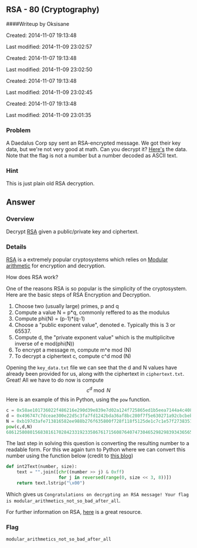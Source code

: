 ## RSA - 80 (Cryptography) ##
####Writeup by Oksisane

Created: 2014-11-07 19:13:48

Last modified: 2014-11-09 23:02:57


Created: 2014-11-07 19:13:48

Last modified: 2014-11-09 23:02:50


Created: 2014-11-07 19:13:48

Last modified: 2014-11-09 23:02:45


Created: 2014-11-07 19:13:48

Last modified: 2014-11-09 23:01:35


### Problem ###

A Daedalus Corp spy sent an RSA-encrypted message. We got their key data, but we're not very good at math. Can you decrypt it? [Here's](https://picoctf.com/problem-static/crypto/RSA/handout.tgz) the data. Note that the flag is not a number but a number decoded as ASCII text.

### Hint ###

This is just plain old RSA decryption.

## Answer ##

### Overview ###

Decrypt <a href="http://en.wikipedia.org/wiki/RSA_(cryptosystem)">RSA</a> given a public/private key and ciphertext.

### Details ###

 <a href="http://en.wikipedia.org/wiki/RSA_(cryptosystem)">RSA</a> is a extremely popular cryptosystems which relies on [Modular arithmetic](http://en.wikipedia.org/wiki/Modular_arithmetic) for encryption and decryption.

How does RSA work?


One of the reasons RSA is so popular is the simplicity of the cryptosystem. Here are the basic steps of RSA Encryption and Decryption.

1. Choose two (usually large) primes, p and q
2. Compute a value N = p*q, commonly reffered to as the modulus
3. Compute phi(N) = (p-1)*(q-1)
3. Choose a "public exponent value", denoted e. Typically this is 3 or 65537.
4. Compute d, the "private exponent value" which is the multiplicitve inverse of e mod(phi(N))
5. To encrypt a message m, compute m^e mod (N)
6. To decrypt a ciphertext c, compute c^d mod (N)

Opening the `key_data.txt` file we can see that the d and N values have already been provided for us, along with the ciphertext in `ciphertext.txt`. Great! All we have to do now is compute
$$
c^d \bmod N
$$
Here is an example of this in Python, using the `pow` function.
```python
c = 0x58ae101736022f486216e290d39e839e7d02a124f725865ed1b5eea7144a4c40828bd4d14dcea967561477a516ce338f293ca86efc72a272c332c5468ef43ed5d8062152aae9484a50051d71943cf4c3249d8c4b2f6c39680cc75e58125359edd2544e89f54d2e5cbed06bb3ed61e5ca7643ebb7fa04638aa0a0f23955e5b5d9
d = 0x496747c7dceae300e22d5c3fa7fd1242bda36af8bc280f7f5e630271a92cbcbeb7ae04132a00d5fc379274cbce8c353faa891b40d087d7a4559e829e513c97467345adca3aa66550a68889cf930ecdfde706445b3f110c0cb4a81ca66f8630ed003feea59a51dc1d18a7f6301f2817cb53b1fb58b2a5ad163e9f1f9fe463b901
N = 0xb197d3afe713816582ee988b276f635800f728f118f5125de1c7c1e57f2738351de8ac643c118a5480f867b6d8756021911818e470952bd0a5262ed86b4fc4c2b7962cd197a8bd8d8ae3f821ad712a42285db67c85983581c4c39f80dbb21bf700dbd2ae9709f7e307769b5c0e624b661441c1ddb62ef1fe7684bbe61d8a19e7
pow(c,d,N)
6861258080156838161702842331923358676171560876407473046529829839343656597465212914039681453600936115970901835821496646686989354106193309238635902806952707316468225954530890939348472370864299291305467697683712618633711800447421650242202732L
```
The last step in solving this question is converting the resulting number to  a readable form. For this we again turn to Python where we can convert this number using the function below (credit to [this blog](http://jhafranco.com/2012/01/29/rsa-implementation-in-python/))
``` python
def int2Text(number, size):
    text = "".join([chr((number >> j) & 0xff)
                    for j in reversed(range(0, size << 3, 8))])
    return text.lstrip("\x00")
```
Which gives us `Congratulations on decrypting an RSA message! Your flag is modular_arithmetics_not_so_bad_after_all`.

For further information on RSA, [here](http://crypto.stanford.edu/~dabo/papers/RSA-survey.pdf) is a great resource.
### Flag ###

    modular_arithmetics_not_so_bad_after_all
